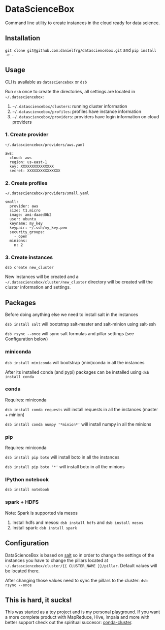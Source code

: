 # DataScienceBox

Command line utility to create instances in the cloud ready for data science.

## Installation

`git clone git@github.com:danielfrg/datasciencebox.git` and `pip install -e .`

## Usage

CLI is available as `datasciencebox` or `dsb`

Run `dsb` once to create the directories, all settings are located in `~/.datasciencebox`:

1. `~/.datasciencebox/clusters`: running cluster information
1. `~/.datasciencebox/profiles`: profiles have instance information
1. `~/.datasciencebox/providers`: providers have login information on cloud providers

### 1. Create provider

`~/.datasciencebox/providers/aws.yaml`

```
aws:
  cloud: aws
  region: us-east-1
  key: XXXXXXXXXXXXXXX
  secret: XXXXXXXXXXXXXXX
```

### 2. Create profiles

`~/.datasciencebox/providers/small.yaml`

```
small:
  provider: aws
  size: t1.micro
  image: ami-daaed0b2
  user: ubuntu
  keyname: my_key
  keypair: ~/.ssh/my_key.pem
  security_groups:
    - open
  minions:
    n: 2
```

### 3. Create instances

`dsb create new_cluster`

New instances will be created and a `~/.datasciencebox/cluster/new_cluster` directory
will be created will the cluster information and settings.

## Packages

Before doing anything else we need to install salt in the instances

`dsb install salt` will bootstrap salt-master and salt-minion using salt-ssh

`dsb rsync --once` will sync salt formulas and pillar settings (see Configuration below)

### miniconda

`dsb install miniconda` will bootstrap (mini)conda in all the instances

After its installed conda (and pypi) packages can be installed using `dsb install conda`

### conda

Requires: miniconda

`dsb install conda requests` will install requests in all the instances (master + minion)

`dsb install conda numpy '*minion*'` will install numpy in all the minions

### pip

Requires: miniconda

`dsb install pip boto` will install boto in all the instances

`dsb install pip boto '*'` will install boto in all the minions

### IPython notebook

`dsb install notebook`

### spark + HDFS

Note: Spark is supported via mesos

1. Install hdfs and mesos: `dsb install hdfs` and `dsb install mesos`
2. Install spark: `dsb install spark`

## Configuration

DataScienceBox is based on [salt](http://docs.saltstack.com/en/latest/)
so in order to change the settings of the instances you have to change the pillars located at
`~/.datasciencebox/cluster/{{ CLUSTER_NAME }}/pillar`. Default values will be located there.

After changing those values need to sync the pillars to the cluster: `dsb rsync --once`

## This is hard, it sucks!

This was started as a toy project and is my personal playground.
If you want a more complete product with MapReduce, Hive, Impala and more
with better support check out the spiritual succesor:
[conda-cluster](http://continuum.io/anaconda-cluster).
